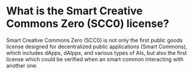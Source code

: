 # What is the Smart Creative Commons Zero (SCC0) license?
Smart Creative Commons Zero (SCC0) is not only the first public goods license designed for decentralized public applications (Smart Commons), which includes dApps, dAIpps, and various types of AIs, but also the first license which could be verified when an smart common interacting with another one.
